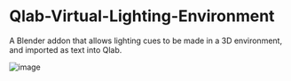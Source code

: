 # Qlab-Virtual-Lighting-Environment
A Blender addon that allows lighting cues to be made in a 3D environment, and imported as text into Qlab.

![image](https://github.com/user-attachments/assets/f80ccac7-e8e4-457e-be21-c612ff3dd1ba)

